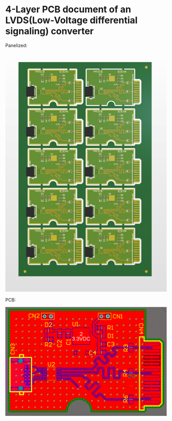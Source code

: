 # 4-Layer PCB document of an LVDS(Low-Voltage differential signaling) converter


Panelized:

![LVDS_converter](https://raw.githubusercontent.com/parhamsoltani/LVDS_converter/main/panelize.png?token=GHSAT0AAAAAACKAEWWEWXF2WA67JAT3PNTYZNB2JIQ)


PCB:

![LVDS_converter](https://raw.githubusercontent.com/parhamsoltani/LVDS_converter/main/pcb.png?token=GHSAT0AAAAAACKAEWWFQYQYNV62GYKGO3ICZNB2KRQ)
